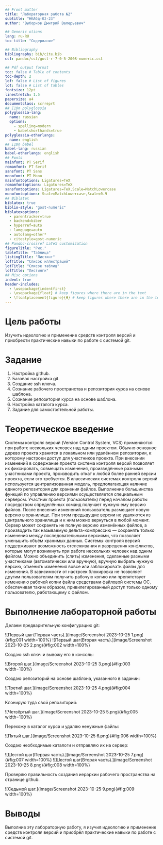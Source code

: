 ```yaml
---
## Front matter
title: "Лабораторная работа №2"
subtitle: "НКАбд-02-23"
author: "Выборнов Дмитрий Валерьевич"

## Generic otions
lang: ru-RU
toc-title: "Содержание"

## Bibliography
bibliography: bib/cite.bib
csl: pandoc/csl/gost-r-7-0-5-2008-numeric.csl

## Pdf output format
toc: false # Table of contents
toc-depth: 2
lof: false # List of figures
lot: false # List of tables
fontsize: 12pt
linestretch: 1.5
papersize: a4
documentclass: scrreprt
## I18n polyglossia
polyglossia-lang:
  name: russian
  options:
	- spelling=modern
	- babelshorthands=true
polyglossia-otherlangs:
  name: english
## I18n babel
babel-lang: russian
babel-otherlangs: english
## Fonts
mainfont: PT Serif
romanfont: PT Serif
sansfont: PT Sans
monofont: PT Mono
mainfontoptions: Ligatures=TeX
romanfontoptions: Ligatures=TeX
sansfontoptions: Ligatures=TeX,Scale=MatchLowercase
monofontoptions: Scale=MatchLowercase,Scale=0.9
## Biblatex
biblatex: true
biblio-style: "gost-numeric"
biblatexoptions:
  - parentracker=true
  - backend=biber
  - hyperref=auto
  - language=auto
  - autolang=other*
  - citestyle=gost-numeric
## Pandoc-crossref LaTeX customization
figureTitle: "Рис."
tableTitle: "Таблица"
listingTitle: "Листинг"
lofTitle: "Список иллюстраций"
lotTitle: "Список таблиц"
lolTitle: "Листинги"
## Misc options
indent: true
header-includes:
  - \usepackage{indentfirst}
  - \usepackage{float} # keep figures where there are in the text
  - \floatplacement{figure}{H} # keep figures where there are in the text
---
```


# Цель работы

Изучить идеологию и применение средств контроля версий и приобрести
практические навыки по работе с системой git.

# Задание

1. Настройка github.
2. Базовая настройка git.
3. Создание ssh ключа.
4. Сознание рабочего пространства и репозитория курса на основе шаблона.
5. Сознание репозитория курса на основе шаблона.
6. Настройка каталога курса.
7. Задание для самостоятельной работы. 

# Теоретическое введение

Системы контроля версий (Version Control System, VCS) применяются при работе
нескольких человек над одним проектом. Обычно основное дерево проекта хранится в
локальном или удалённом репозитории, к которому настроен доступ для участников проекта.
При внесении изменений в содержание проекта система контроля версий позволяет их
фиксировать, совмещать изменения, произведённые разными участниками проекта,
производить откат к любой более ранней версии проекта, если это требуется. В классических
системах контроля версий используется централизованная модель, предполагающая наличие
единого репозитория для хранения файлов. Выполнение большинства функций по
управлению версиями осуществляется специальным сервером. Участник проекта
(пользователь) перед началом работы посредством определённых команд получает нужную
ему версию файлов. После внесения изменений пользователь размещает новую версию в
хранилище. При этом предыдущие версии не удаляются из центрального хранилища и к ним
можно вернуться в любой момент. Сервер может сохранять не полную версию изменённых
файлов, а производить так называемую дельта-компрессию — сохранять только изменения
между последовательными версиями, что позволяет уменьшить объём хранимых данных.
Системы контроля версий поддерживают возможность отслеживания и разрешения
конфликтов, которые могут возникнуть при работе нескольких человек над одним файлом.
Можно объединить (слить) изменения, сделанные разными участниками (автоматически или
вручную), вручную выбрать нужную версию, отменить изменения вовсе или заблокировать
файлы для изменения. В зависимости от настроек блокировка не позволяет другим
пользователям получить рабочую копию или препятствует изменению рабочей копии файла
средствами файловой системы ОС, обеспечивая таким образом, привилегированный доступ
только одному пользователю, работающему с файлом. 

# Выполнение лабораторной работы

Делаем предварительную конфигурацию git: 

![Первый шаг(Первая часть).](image/Screenshot 2023-10-25 1.png){#fig:001 width=100%}
![Первый шаг(Вторая часть).](image/Screenshot 2023-10-25 2.png){#fig:002 width=100%}

Создаю ssh ключ и вывожу его в консоль:

![Второй шаг.](image/Screenshot 2023-10-25 3.png){#fig:003 width=100%}

Создаю репозиторий на основе шаблона, указанного в задании:

![Третий шаг.](image/Screenshot 2023-10-25 4.png){#fig:004 width=100%}

Клонирую туда свой репозиторий:

![Четвёртый шаг.](image/Screenshot 2023-10-25 5.png){#fig:005 width=100%}

Перехожу в каталог курса и удаляю ненужные файлы:

![Пятый шаг.](image/Screenshot 2023-10-25 6.png){#fig:006 width=100%}

Создаю необходимые каталоги и отправляю их на сервер: 

![Шестой шаг(Первая часть).](image/Screenshot 2023-10-25 7.png){#fig:007 width=100%} 
![Шестой шаг(Вторая часть).](image/Screenshot 2023-10-25 8.png){#fig:008 width=100%} 

Проверяю правильность создания иерархии рабочего пространства на странице github. 

![Седьмой шаг.](image/Screenshot 2023-10-25 9.png){#fig:009 width=100%} 
  
# Выводы

Выполнив эту лабораторную работу, я изучил идеологию и применение средств
контроля версий и приобрёл практические навыки по работе с системой git.
